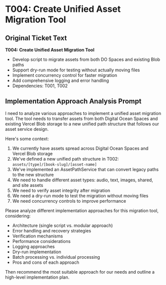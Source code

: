# T004: Create Unified Asset Migration Tool

## Original Ticket Text

**T004: Create Unified Asset Migration Tool**

- Develop script to migrate assets from both DO Spaces and existing Blob paths
- Support dry-run mode for testing without actually moving files
- Implement concurrency control for faster migration
- Add comprehensive logging and error handling
- Dependencies: T001, T002

## Implementation Approach Analysis Prompt

I need to analyze various approaches to implement a unified asset migration tool. The tool needs to transfer assets from both Digital Ocean Spaces and existing Vercel Blob storage to a new unified path structure that follows our asset service design.

Here's some context:

1. We currently have assets spread across Digital Ocean Spaces and Vercel Blob storage
2. We've defined a new unified path structure in T002: `assets/[type]/[book-slug]/[asset-name]`
3. We've implemented an AssetPathService that can convert legacy paths to the new structure
4. We need to handle different asset types: audio, text, images, shared, and site assets
5. We need to verify asset integrity after migration
6. We need a dry-run mode to test the migration without moving files
7. We need concurrency controls to improve performance

Please analyze different implementation approaches for this migration tool, considering:

- Architecture (single script vs. modular approach)
- Error handling and recovery strategies
- Verification mechanisms
- Performance considerations
- Logging approaches
- Dry-run implementation
- Batch processing vs. individual processing
- Pros and cons of each approach

Then recommend the most suitable approach for our needs and outline a high-level implementation plan.
